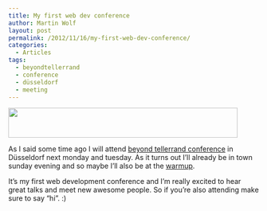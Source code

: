 ```yaml
---
title: My first web dev conference
author: Martin Wolf
layout: post
permalink: /2012/11/16/my-first-web-dev-conference/
categories:
  - Articles
tags:
  - beyondtellerrand
  - conference
  - düsseldorf
  - meeting
---
```

<img src="http://theamazingweb.net/wp-content/uploads/2012/11/beyond-tellerrand-2012.png" alt="" title="beyond tellerrand 2012" width="460" height="60" class="alignnone size-full wp-image-741" /> 

As I said some time ago I will attend [beyond tellerrand conference][1] in Düsseldorf next monday and tuesday. As it turns out I&#8217;ll already be in town sunday evening and so maybe I&#8217;ll also be at the [warmup][2].

It&#8217;s my first web development conference and I&#8217;m really excited to hear great talks and meet new awesome people. So if you&#8217;re also attending make sure to say &#8220;hi&#8221;. :)

 [1]: http://2012.beyondtellerrand.com/
 [2]: http://lanyrd.com/2012/btconf-warmup/